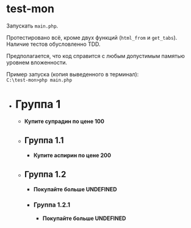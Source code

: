 # test-mon

Запускать <code>main.php</code>.

Протестировано всё, кроме двух функций (<code>html_from</code> и <code>get_tabs</code>).
<br>Наличие тестов обусловленно TDD.

Предполагается, что код справится с любым допустимым памятью уровнем вложенности.

Пример запуска (копия выведенного в терминал):
<br>
<code>C:\test-mon>php main.php</code>
<ul>
        <li>
                <h1>Группа 1</h1>
                <ul>
                        <li><b>Купите супрадин по цене 100</b></li>
                        <li>
                                <h2>Группа 1.1</h2>
                                <ul>
                                        <li><b>Купите аспирин по цене 200</b></li>
                                </ul>
                        </li>
                        <li>
                                <h2>Группа 1.2</h2>
                                <ul>
                                        <li><b>Покупайте больше UNDEFINED</b></li>
                                        <li>
                                                <h3>Группа 1.2.1</h3>
                                                <ul>
                                                        <li><b>Покупайте больше UNDEFINED</b></li>
                                                </ul>
                                        </li>
                                </ul>
                        </li>
                </ul>
        </li>
</ul>
